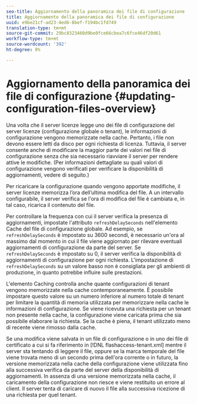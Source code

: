 ```yaml
---
seo-title: Aggiornamento della panoramica dei file di configurazione
title: Aggiornamento della panoramica dei file di configurazione
uuid: e9be21cf-ad23-4ed6-8bef-f194bc1fd749
translation-type: tm+mt
source-git-commit: 29bc8323460d9be0fce66cbea7c6fce46df20d61
workflow-type: tm+mt
source-wordcount: '392'
ht-degree: 0%

---
```



# Aggiornamento della panoramica dei file di configurazione {#updating-configuration-files-overview}

Una volta che il server licenze legge uno dei file di configurazione del server licenze (configurazione globale o tenant), le informazioni di configurazione vengono memorizzate nella cache. Pertanto, i file non devono essere letti da disco per ogni richiesta di licenza. Tuttavia, il server consente anche di modificare la maggior parte dei valori nei file di configurazione senza che sia necessario riavviare il server per rendere attive le modifiche. (Per informazioni dettagliate su quali valori di configurazione vengono verificati per verificare la disponibilità di aggiornamenti, vedere di seguito.)

Per ricaricare la configurazione quando vengono apportate modifiche, il server licenze memorizza l’ora dell’ultima modifica del file. A un intervallo configurabile, il server verifica se l&#39;ora di modifica del file è cambiata e, in tal caso, ricarica il contenuto del file.

Per controllare la frequenza con cui il server verifica la presenza di aggiornamenti, impostate l&#39;attributo `refreshDelaySeconds` nell&#39;elemento Cache del file di configurazione globale. Ad esempio, se `refreshDelaySeconds` è impostato su 3600 secondi, è necessario un&#39;ora al massimo dal momento in cui il file viene aggiornato per rilevare eventuali aggiornamenti di configurazione da parte del server. Se `refreshDelaySeconds` è impostato su 0, il server verifica la disponibilità di aggiornamenti di configurazione per ogni richiesta. L&#39;impostazione di `refreshDelaySeconds` su un valore basso non è consigliata per gli ambienti di produzione, in quanto potrebbe influire sulle prestazioni.

L&#39;elemento Caching controlla anche quante configurazioni di tenant vengono memorizzate nella cache contemporaneamente. È possibile impostare questo valore su un numero inferiore al numero totale di tenant per limitare la quantità di memoria utilizzata per memorizzare nella cache le informazioni di configurazione. Se viene ricevuta una richiesta per un tenant non presente nella cache, la configurazione viene caricata prima che sia possibile elaborare la richiesta. Se la cache è piena, il tenant utilizzato meno di recente viene rimosso dalla cache.

Se una modifica viene salvata in un file di configurazione o in uno dei file di certificato a cui si fa riferimento in [!DNL flashaccess-tenant.xml] mentre il server sta tentando di leggere il file, oppure se la marca temporale del file viene trovata meno di un secondo prima dell&#39;ora corrente o in futuro, la versione memorizzata nella cache della configurazione viene utilizzata fino alla successiva verifica da parte del server della disponibilità di aggiornamenti. In assenza di una versione memorizzata nella cache, il caricamento della configurazione non riesce e viene restituito un errore al client. Il server tenta di caricare di nuovo il file alla successiva ricezione di una richiesta per quel tenant.
